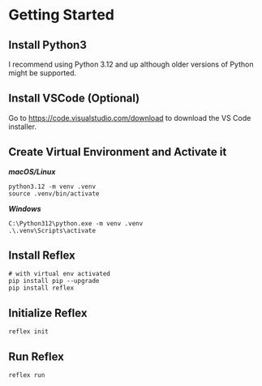 # Getting Started



## Install Python3

I recommend using Python 3.12 and up although older versions of Python might be supported.



## Install VSCode (Optional)

Go to https://code.visualstudio.com/download to download the VS Code installer.



## Create Virtual Environment and Activate it

___macOS/Linux___

```shell
python3.12 -m venv .venv
source .venv/bin/activate
```

___Windows___

```shell
C:\Python312\python.exe -m venv .venv
.\.venv\Scripts\activate
```



## Install Reflex

```shelll
# with virtual env activated
pip install pip --upgrade
pip install reflex
```



## Initialize Reflex

```shell
reflex init
```



## Run Reflex

```shell
reflex run
```

